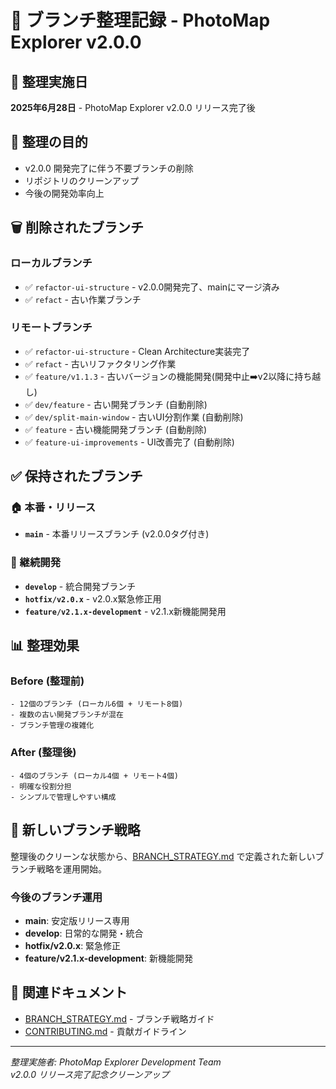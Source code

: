 # 🧹 ブランチ整理記録 - PhotoMap Explorer v2.0.0

## 📅 整理実施日
**2025年6月28日** - PhotoMap Explorer v2.0.0 リリース完了後

## 🎯 整理の目的
- v2.0.0 開発完了に伴う不要ブランチの削除
- リポジトリのクリーンアップ
- 今後の開発効率向上

## 🗑️ 削除されたブランチ

### ローカルブランチ
- ✅ `refactor-ui-structure` - v2.0.0開発完了、mainにマージ済み
- ✅ `refact` - 古い作業ブランチ

### リモートブランチ
- ✅ `refactor-ui-structure` - Clean Architecture実装完了
- ✅ `refact` - 古いリファクタリング作業
- ✅ `feature/v1.1.3` - 古いバージョンの機能開発(開発中止➡️v2以降に持ち越し)
- ✅ `dev/feature` - 古い開発ブランチ (自動削除)
- ✅ `dev/split-main-window` - 古いUI分割作業 (自動削除)
- ✅ `feature` - 古い機能開発ブランチ (自動削除)
- ✅ `feature-ui-improvements` - UI改善完了 (自動削除)

## ✅ 保持されたブランチ

### 🏠 本番・リリース
- **`main`** - 本番リリースブランチ (v2.0.0タグ付き)

### 🔧 継続開発
- **`develop`** - 統合開発ブランチ
- **`hotfix/v2.0.x`** - v2.0.x緊急修正用
- **`feature/v2.1.x-development`** - v2.1.x新機能開発用

## 📊 整理効果

### Before (整理前)
```
- 12個のブランチ (ローカル6個 + リモート8個)
- 複数の古い開発ブランチが混在
- ブランチ管理の複雑化
```

### After (整理後)
```
- 4個のブランチ (ローカル4個 + リモート4個)
- 明確な役割分担
- シンプルで管理しやすい構成
```

## 🌿 新しいブランチ戦略

整理後のクリーンな状態から、[BRANCH_STRATEGY.md](BRANCH_STRATEGY.md) で定義された新しいブランチ戦略を運用開始。

### 今後のブランチ運用
- **main**: 安定版リリース専用
- **develop**: 日常的な開発・統合
- **hotfix/v2.0.x**: 緊急修正
- **feature/v2.1.x-development**: 新機能開発

## 🔗 関連ドキュメント
- [BRANCH_STRATEGY.md](BRANCH_STRATEGY.md) - ブランチ戦略ガイド
- [CONTRIBUTING.md](../CONTRIBUTING.md) - 貢献ガイドライン

---

*整理実施者: PhotoMap Explorer Development Team*  
*v2.0.0 リリース完了記念クリーンアップ*
